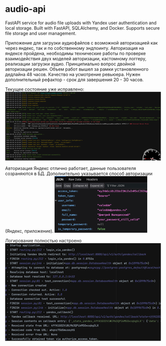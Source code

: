 # audio-api
FastAPI service for audio file uploads with Yandex user authentication and local storage. Built with FastAPI, SQLAlchemy, and Docker. Supports secure file storage and user management.

Приложение для загрузки аудиофайлов с возможной авторизацией как через яндекс, так и по собственному эндпоинту.
Авторизация на яндексе пройдена, необходимы технические работы по проверке взаимодействия двух моделей авторизации,
кастомному логгеру, реализации загрузки аудио. Принципиально вопрос двойной авторизации решен.
Объем работ вышел за рамки установленного дедлайна 48 часов.
Качество на усмотрение ревьюера. Нужен дополнительный рефактор - срок для завершения 20 - 30 часов.

Текущее состояние уже исправлено:
[<img src="docs/images/img_01.png" width="800"/>]()

Авторизация Яндекс отлично работает, данные пользователя созраняются в БД.
Дополнительно указывается способ авторизации (Яндекс, приложение).
[<img src="docs/images/img_02.png" width="300"/>]()

Логирование полностью настроено
[<img src="docs/images/img_03.png" width="800"/>]()
